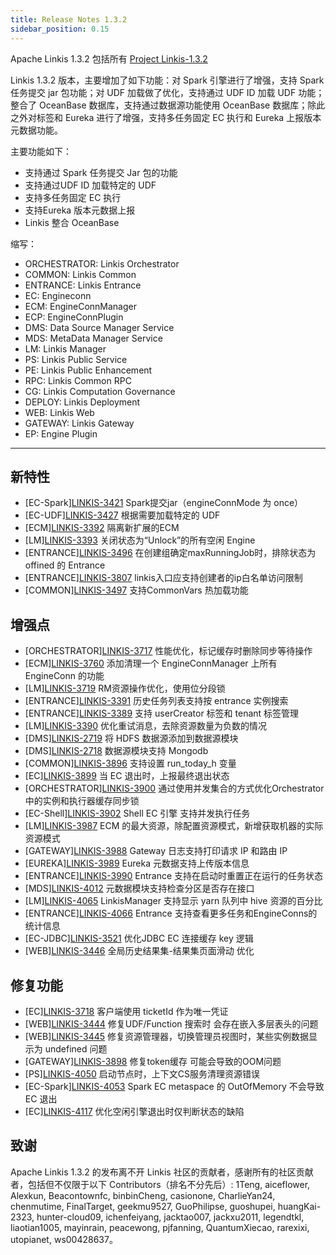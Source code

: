 ```yaml
---
title: Release Notes 1.3.2
sidebar_position: 0.15
---
```


Apache Linkis 1.3.2 包括所有 [Project Linkis-1.3.2](https://github.com/apache/linkis/projects/24)

Linkis 1.3.2 版本，主要增加了如下功能：对 Spark 引擎进行了增强，支持 Spark 任务提交 jar 包功能；对 UDF 加载做了优化，支持通过 UDF ID 加载 UDF 功能；整合了 OceanBase 数据库，支持通过数据源功能使用 OceanBase 数据库；除此之外对标签和 Eureka 进行了增强，支持多任务固定 EC 执行和 Eureka 上报版本元数据功能。

主要功能如下：

- 支持通过 Spark 任务提交 Jar 包的功能
- 支持通过UDF ID 加载特定的 UDF
- 支持多任务固定 EC 执行
- 支持Eureka 版本元数据上报
- Linkis 整合 OceanBase

缩写：
- ORCHESTRATOR: Linkis Orchestrator
- COMMON: Linkis Common
- ENTRANCE: Linkis Entrance
- EC: Engineconn
- ECM: EngineConnManager
- ECP: EngineConnPlugin
- DMS: Data Source Manager Service
- MDS: MetaData Manager Service
- LM: Linkis Manager
- PS: Linkis Public Service
- PE: Linkis Public Enhancement
- RPC: Linkis Common RPC
- CG: Linkis Computation Governance
- DEPLOY: Linkis Deployment
- WEB: Linkis Web
- GATEWAY: Linkis Gateway
- EP: Engine Plugin

---

## 新特性
- \[EC-Spark][LINKIS-3421](https://github.com/apache/linkis/issues/3421)  Spark提交jar（engineConnMode 为 once）
- \[EC-UDF][LINKIS-3427](https://github.com/apache/linkis/issues/3427)  根据需要加载特定的 UDF
- \[ECM][LINKIS-3392](https://github.com/apache/linkis/issues/3392)  隔离新扩展的ECM
- \[LM][LINKIS-3393](https://github.com/apache/linkis/issues/3393)  关闭状态为“Unlock”的所有空闲 Engine
- \[ENTRANCE][LINKIS-3496](https://github.com/apache/linkis/issues/3496) 在创建组确定maxRunningJob时，排除状态为 offined 的 Entrance
- \[ENTRANCE][LINKIS-3807](https://github.com/apache/linkis/issues/3807)  linkis入口应支持创建者的ip白名单访问限制
- \[COMMON][LINKIS-3497](https://github.com/apache/linkis/issues/3497)  支持CommonVars 热加载功能

## 增强点
- \[ORCHESTRATOR][LINKIS-3717](https://github.com/apache/linkis/issues/3717)  性能优化，标记缓存时删除同步等待操作
- \[ECM][LINKIS-3760](https://github.com/apache/linkis/issues/3760)  添加清理一个 EngineConnManager 上所有 EngineConn 的功能
- \[LM][LINKIS-3719](https://github.com/apache/linkis/issues/3719)  RM资源操作优化，使用位分段锁
- \[ENTRANCE][LINKIS-3391](https://github.com/apache/linkis/issues/3391) 历史任务列表支持按 entrance 实例搜索
- \[ENTRANCE][LINKIS-3389](https://github.com/apache/linkis/issues/3389)  支持 userCreator 标签和 tenant 标签管理
- \[LM][LINKIS-3390](https://github.com/apache/linkis/issues/3390)  优化重试消息，去除资源数量为负数的情况
- \[DMS][LINKIS-2719](https://github.com/apache/linkis/issues/2719)  将 HDFS 数据源添加到数据源模块
- \[DMS][LINKIS-2718](https://github.com/apache/linkis/issues/2718) 数据源模块支持 Mongodb
- \[COMMON][LINKIS-3896](https://github.com/apache/linkis/issues/3896) 支持设置 run_today_h 变量
- \[EC][LINKIS-3899](https://github.com/apache/linkis/issues/3899)  当 EC 退出时，上报最终退出状态
- \[ORCHESTRATOR][LINKIS-3900](https://github.com/apache/linkis/issues/3900) 通过使用并发集合的方式优化Orchestrator中的实例和执行器缓存同步锁
- \[EC-Shell][LINKIS-3902](https://github.com/apache/linkis/issues/3902)  Shell EC 引擎 支持并发执行任务
- \[LM][LINKIS-3987](https://github.com/apache/linkis/issues/3987)  ECM 的最大资源，除配置资源模式，新增获取机器的实际资源模式
- \[GATEWAY][LINKIS-3988](https://github.com/apache/linkis/issues/3988)  Gateway 日志支持打印请求 IP 和路由 IP
- \[EUREKA][LINKIS-3989](https://github.com/apache/linkis/issues/3989)  Eureka 元数据支持上传版本信息
- \[ENTRANCE][LINKIS-3990](https://github.com/apache/linkis/issues/3990)  Entrance 支持在启动时重置正在运行的任务状态
- \[MDS][LINKIS-4012](https://github.com/apache/linkis/issues/4012)  元数据模块支持检查分区是否存在接口
- \[LM][LINKIS-4065](https://github.com/apache/linkis/issues/4065)  LinkisManager 支持显示 yarn 队列中 hive 资源的百分比
- \[ENTRANCE][LINKIS-4066](https://github.com/apache/linkis/issues/4066)  Entrance 支持查看更多任务和EngineConns的统计信息
- \[EC-JDBC][LINKIS-3521](https://github.com/apache/linkis/issues/3521)  优化JDBC EC 连接缓存 key 逻辑
- \[WEB][LINKIS-3446](https://github.com/apache/linkis/issues/3446)  全局历史结果集-结果集页面滑动 优化

## 修复功能
- \[EC][LINKIS-3718](https://github.com/apache/linkis/issues/3718)  客户端使用 ticketId 作为唯一凭证
- \[WEB][LINKIS-3444](https://github.com/apache/linkis/issues/3444)  修复UDF/Function 搜索时 会存在嵌入多层表头的问题
- \[WEB][LINKIS-3445](https://github.com/apache/linkis/issues/3445)  修复资源管理器，切换管理员视图时，某些实例数据显示为 undefined 问题
- \[GATEWAY][LINKIS-3898](https://github.com/apache/linkis/issues/3898) 修复token缓存 可能会导致的OOM问题
- \[PS][LINKIS-4050](https://github.com/apache/linkis/issues/4050)  启动节点时，上下文CS服务清理资源错误
- \[EC-Spark][LINKIS-4053](https://github.com/apache/linkis/issues/4053)  Spark EC metaspace 的 OutOfMemory 不会导致 EC 退出
- \[EC][LINKIS-4117](https://github.com/apache/linkis/issues/4117)  优化空闲引擎退出时仅判断状态的缺陷


## 致谢
Apache Linkis 1.3.2 的发布离不开 Linkis 社区的贡献者，感谢所有的社区贡献者，包括但不仅限于以下 Contributors（排名不分先后）:
1Teng, aiceflower, Alexkun, Beacontownfc, binbinCheng, casionone, CharlieYan24, chenmutime, FinalTarget, geekmu9527, GuoPhilipse, guoshupei, huangKai-2323, hunter-cloud09, ichenfeiyang, jacktao007, jackxu2011, legendtkl, liaotian1005, mayinrain, peacewong, pjfanning, QuantumXiecao, rarexixi, utopianet, ws00428637。